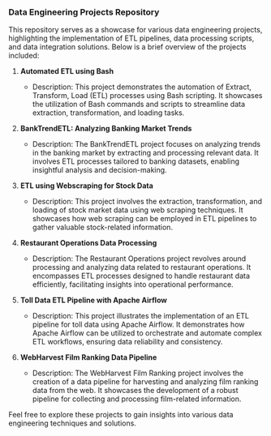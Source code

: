 ### Data Engineering Projects Repository

This repository serves as a showcase for various data engineering projects, highlighting the implementation of ETL pipelines, data processing scripts, and data integration solutions. Below is a brief overview of the projects included:

1. **Automated ETL using Bash**
   - Description: This project demonstrates the automation of Extract, Transform, Load (ETL) processes using Bash scripting. It showcases the utilization of Bash commands and scripts to streamline data extraction, transformation, and loading tasks.

2. **BankTrendETL: Analyzing Banking Market Trends**
   - Description: The BankTrendETL project focuses on analyzing trends in the banking market by extracting and processing relevant data. It involves ETL processes tailored to banking datasets, enabling insightful analysis and decision-making.

3. **ETL using Webscraping for Stock Data**
   - Description: This project involves the extraction, transformation, and loading of stock market data using web scraping techniques. It showcases how web scraping can be employed in ETL pipelines to gather valuable stock-related information.

4. **Restaurant Operations Data Processing**
   - Description: The Restaurant Operations project revolves around processing and analyzing data related to restaurant operations. It encompasses ETL processes designed to handle restaurant data efficiently, facilitating insights into operational performance.

5. **Toll Data ETL Pipeline with Apache Airflow**
   - Description: This project illustrates the implementation of an ETL pipeline for toll data using Apache Airflow. It demonstrates how Apache Airflow can be utilized to orchestrate and automate complex ETL workflows, ensuring data reliability and consistency.

6. **WebHarvest Film Ranking Data Pipeline**
   - Description: The WebHarvest Film Ranking project involves the creation of a data pipeline for harvesting and analyzing film ranking data from the web. It showcases the development of a robust pipeline for collecting and processing film-related information.

Feel free to explore these projects to gain insights into various data engineering techniques and solutions.
